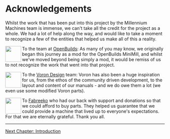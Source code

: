# Acknowledgements

Whilst the work that has been put into this project by the Millennium Machines team is immense, we can't take all the credit for the project as a whole. We had a lot of help along the way, and would like to take a moment to recognize a few of the entities that helped us make all of this a reality.

<img width="50" align="left" src="https://raw.githubusercontent.com/MillenniumMachines/millenniummachines.github.io/dev/docs/milo/manual/img/openbuilds.png">

To the team at [OpenBuilds](https://openbuilds.com/): As many of you may know, we originally began this journey as a mod for the OpenBuilds MiniMill, and whilst we've moved beyond being simply a mod, it would be remiss of us to not recognize the work that went into that project.

<img width="50" align="left" src="https://raw.githubusercontent.com/MillenniumMachines/millenniummachines.github.io/dev/docs/milo/manual/img/voron_logo.png">

To the [Voron Design](https://www.vorondesign.com/) team: Voron has also been a huge inspiration for us, from the ethos of the community driven development, to the layout and content of our manuals - and we do owe them a lot (we even use some modified Voron parts).

<img width="50" align="left" src="https://raw.githubusercontent.com/MillenniumMachines/millenniummachines.github.io/dev/docs/milo/manual/img/fabreeko_logo.png">

To [Fabreeko](https://www.fabreeko.com/) who had our back with support and donations so that we could afford to buy parts. They helped us guarantee that we could provide a machine that lived up to everyone's expectations. For that we are eternally grateful. Thank you all.

---

[Next Chapter: Introduction](./20_introduction.md)
